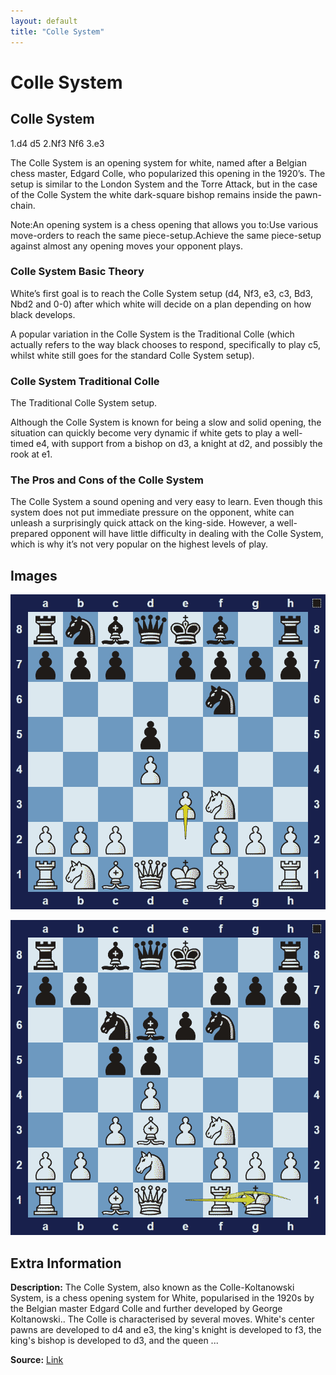 ```yaml
---
layout: default
title: "Colle System"
---
```



# Colle System



## Colle System

1.d4 d5 2.Nf3 Nf6 3.e3

The Colle System is an opening system for white, named after a Belgian chess master, Edgard Colle, who popularized this opening in the 1920’s. The setup is similar to the London System and the Torre Attack, but in the case of the Colle System the white dark-square bishop remains inside the pawn-chain.

Note:An opening system is a chess opening that allows you to:Use various move-orders to reach the same piece-setup.Achieve the same piece-setup against almost any opening moves your opponent plays.

### Colle System Basic Theory

White’s first goal is to reach the Colle System setup (d4, Nf3, e3, c3, Bd3, Nbd2 and 0-0) after which white will decide on a plan depending on how black develops.

A popular variation in the Colle System is the Traditional Colle (which actually refers to the way black chooses to respond, specifically to play c5, whilst white still goes for the standard Colle System setup).

### Colle System Traditional Colle

The Traditional Colle System setup.

Although the Colle System is known for being a slow and solid opening, the situation can quickly become very dynamic if white gets to play a well-timed e4, with support from a bishop on d3, a knight at d2, and possibly the rook at e1.

### The Pros and Cons of the Colle System

The Colle System a sound opening and very easy to learn. Even though this system does not put immediate pressure on the opponent, white can unleash a surprisingly quick attack on the king-side. However, a well-prepared opponent will have little difficulty in dealing with the Colle System, which is why it’s not very popular on the highest levels of play.



## Images

![colle-system](../images/colle-system-1.png)

![colle-system](../images/colle-system-2.png)



## Extra Information
**Description:** The Colle System, also known as the Colle-Koltanowski System, is a chess opening system for White, popularised in the 1920s by the Belgian master Edgard Colle and further developed by George Koltanowski.. The Colle is characterised by several moves. White's center pawns are developed to d4 and e3, the king's knight is developed to f3, the king's bishop is developed to d3, and the queen ...

**Source:** [Link](https://en.wikipedia.org/wiki/Colle_System)
